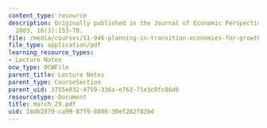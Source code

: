 ```yaml
---
content_type: resource
description: Originally published in the Journal of Economic Perspectives, Summer
  2003, 16(3):153-70.
file: /media/courses/11-946-planning-in-transition-economies-for-growth-and-equity-spring-2004/18db2879ca9987f9880830ef282f82bd_march_29.pdf
file_type: application/pdf
learning_resource_types:
- Lecture Notes
ocw_type: OCWFile
parent_title: Lecture Notes
parent_type: CourseSection
parent_uid: 3755e832-4759-336a-e763-71e3c0fc86db
resourcetype: Document
title: march_29.pdf
uid: 18db2879-ca99-87f9-8808-30ef282f82bd
---
```

